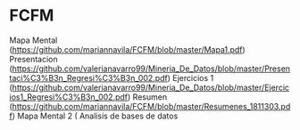 # FCFM
 Mapa Mental (https://github.com/mariannavila/FCFM/blob/master/Mapa1.pdf)
 Presentacion  (https://github.com/valerianavarro99/Mineria_De_Datos/blob/master/Presentaci%C3%B3n_Regresi%C3%B3n_002.pdf)
 Ejercicios 1 (https://github.com/valerianavarro99/Mineria_De_Datos/blob/master/Ejercicios1_Regresi%C3%B3n_002.pdf)
 Resumen (https://github.com/mariannavila/FCFM/blob/master/Resumenes_1811303.pdf)
 Mapa Mental 2 (
Analisis de bases de datos
